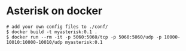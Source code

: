 # Asterisk on docker

```shell
# add your own config files to ./conf/
$ docker build -t myasterisk:0.1 .
$ docker run --rm -it -p 5060:5060/tcp -p 5060:5060/udp -p 10000-10010:10000-10010/udp myasterisk:0.1
```

